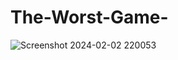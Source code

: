 # The-Worst-Game-

![Screenshot 2024-02-02 220053](https://github.com/user-attachments/assets/1bb6d864-1e5c-4213-9f60-825777ae50fd)
